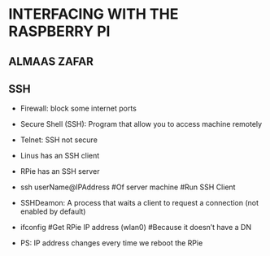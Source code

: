 # INTERFACING WITH THE RASPBERRY PI

## ALMAAS ZAFAR

## SSH

* Firewall: block some internet ports

* Secure Shell (SSH): Program that allow you to access machine remotely

* Telnet: SSH not secure

* Linus has an SSH client

* RPie has an SSH server

* ssh userName@IPAddress #Of server machine #Run SSH Client

* SSHDeamon: A process that waits a client to request a connection (not enabled by default)

* ifconfig #Get RPie IP address (wlan0) #Because it doesn’t have a DN

* PS: IP address changes every time we reboot the RPie
